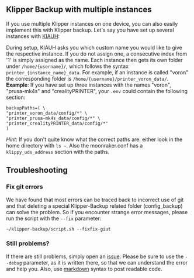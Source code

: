 ## Klipper Backup with multiple instances
If you use multiple Klipper instances on one device, you can also easily implement this with Klipper backup. Let's say you have set up several instances with [KIAUH](https://github.com/dw-0/kiauh):

During setup, KIAUH asks you which custom name you would like to give the respective instance. If you do not assign one, a consecutive index from '1' is simply assigned as the name.
Each instance then gets its own folder under `/home/{username}/`, which follows the syntax `printer_{instance_name}_data`. For example, if an instance is called "voron" the corresponding folder is `/home/{username}/printer_voron_data/`.
**Example**: If you have set up three instances with the names "voron", "prusa-mk4s" and "crealityPRINTER", your `.env` could contain the following section:

```
backupPaths=( \
"printer_voron_data/config/*" \
"printer_prusa-mk4s_data/config/*" \
"printer_crealityPRINTER_data/config/*"
)
```

*Hint:* If you don't quite know what the correct paths are: either look in the home directory with `ls ~`. Also the moonraker.conf has a `klippy_uds_address` section with the paths.

## Troubleshooting
### Fix git errors
We have found that most errors can be traced back to incorrect use of git and that deleting a special Klipper-Backup related folder (config_backup) can solve the problem. So if you encounter strange error messages, please run the script with the `--fix` parameter:
```shell
~/klipper-backup/script.sh --fixfix-giut
```

### Still problems?
If there are still problems, simply open an [issue](https://github.com/Staubgeborener/klipper-backup/issues). Please be sure to use the `--debug` parameter, as it is written there, so that we can understand the error and help you. Also, use [markdown](https://docs.github.com/de/get-started/writing-on-github/getting-started-with-writing-and-formatting-on-github/basic-writing-and-formatting-syntax) syntax to post readable code.
